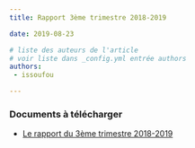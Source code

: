 ```yaml
---
title: Rapport 3ème trimestre 2018-2019

date: 2019-08-23

# liste des auteurs de l'article
# voir liste dans _config.yml entrée authors
authors:
 - issoufou

---
```


### Documents à télécharger

 - [Le rapport du 3ème trimestre 2018-2019](/documents/rapports-2018-2019/rapport-3eme-trimestre.pdf)
